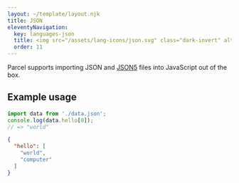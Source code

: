 ```yaml
---
layout: ~/template/layout.njk
title: JSON
eleventyNavigation:
  key: languages-json
  title: <img src="/assets/lang-icons/json.svg" class="dark-invert" alt=""/> JSON
  order: 11
---
```


Parcel supports importing JSON and [JSON5](https://json5.org) files into JavaScript out of the box.

## Example usage

<sample>
<sample-file name="app.js">

```js
import data from './data.json';
console.log(data.hello[0]);
// => "world"
```

</sample-file>
<sample-file name="data.json">

```json
{
  "hello": [
    "world",
    "computer"
  ]
}
```

</sample-file>
</sample>
